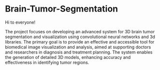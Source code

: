 # Brain-Tumor-Segmentation

Hi to everyone!

The project focuses on developing an advanced system for 3D brain tumor segmentation and visualization using convolutional neural networks and 3d libraries. The primary goal is to provide an effective and accessible tool for biomedical image visualization and analysis, aimed at supporting doctors and researchers in diagnosis and treatment planning. The system enables the generation of detailed 3D models, enhancing accuracy and effectiveness in identifying tumor regions.

